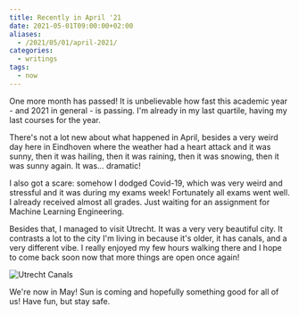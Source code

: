 ```yaml
---
title: Recently in April '21
date: 2021-05-01T09:00:00+02:00
aliases:
  - /2021/05/01/april-2021/
categories:
  - writings
tags:
  - now
---
```


One more month has passed! It is unbelievable how fast this academic year - and 2021 in general - is passing. I'm already in my last quartile, having my last courses for the year.

<!--more-->

There's not a lot new about what happened in April, besides a very weird day here in Eindhoven where the weather had a heart attack and it was sunny, then it was hailing, then it was raining, then it was snowing, then it was sunny again. It was... dramatic!

I also got a scare: somehow I dodged Covid-19, which was very weird and stressful and it was during my exams week! Fortunately all exams went well. I already received almost all grades. Just waiting for an assignment for Machine Learning Engineering.

Besides that, I managed to visit Utrecht. It was a very very beautiful city. It contrasts a lot to the city I'm living in because it's older, it has canals, and a very different vibe. I really enjoyed my few hours walking there and I hope to come back soon now that more things are open once again!

![Utrecht Canals](image:2021-05-01-utrecht "Utrecht Canals")

We're now in May! Sun is coming and hopefully something good for all of us! Have fun, but stay safe.
